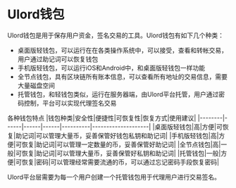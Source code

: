 # Ulord钱包
Ulord钱包是用于保存用户资金，签名交易的工具。Ulord钱包有如下几个种类：
- 桌面版轻钱包，可以运行在在各类操作系统中，可以接受，查看和转帐交易，用户通过助记词可以恢复钱包
- 手机版轻钱包，可以运行iOS和Android中，和桌面版轻钱包一样功能
- 全节点钱包，具有区块链所有账本信息，可以查看所有地址的交易信息，需要大量磁盘空间
- 托管钱包，和轻钱包类似，运行在服务器端，由Ulord平台托管，用户通过密码控制，平台可以实现代理签名交易

各种钱包特点
|钱包种类|安全性|便捷性|可恢复性|恢复方式|使用建议|
|--------|------|------|------|----------|--------------------|
|桌面版轻钱包|高|方便|可恢复|助记词|可以管理大量币，妥善保管好钱包私钥和助记词|
|手机版轻钱包|高|方便|可恢复|助记词|可以管理一定数量的币，妥善保管好助记词|
|全节点钱包|高|一般|可恢复|助记词|可以管理大量币，妥善保管好私钥和助记词|
|托管钱包|一般|方便|可恢复|密码|可以管理经常需要流通的币，可以通过忘记密码手段恢复密码|

Ulord平台层需要为每一个用户创建一个托管钱包用于代理用户进行交易签名。
